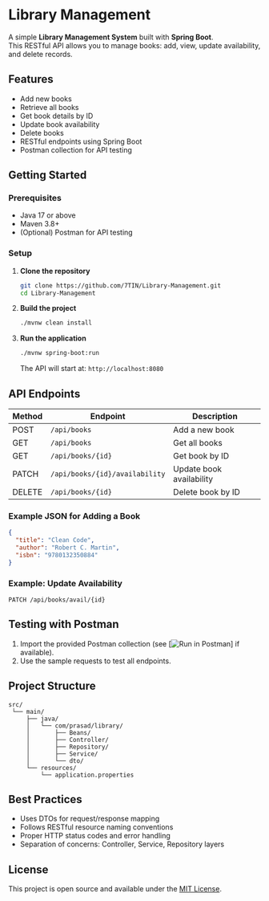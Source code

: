 # Library Management

A simple **Library Management System** built with **Spring Boot**.  
This RESTful API allows you to manage books: add, view, update availability, and delete records.

## Features

- Add new books
- Retrieve all books
- Get book details by ID
- Update book availability
- Delete books
- RESTful endpoints using Spring Boot
- Postman collection for API testing

## Getting Started

### Prerequisites

- Java 17 or above
- Maven 3.8+
- (Optional) Postman for API testing

### Setup

1. **Clone the repository**
   ```bash
   git clone https://github.com/7TIN/Library-Management.git
   cd Library-Management
   ```

2. **Build the project**
   ```bash
   ./mvnw clean install
   ```

3. **Run the application**
   ```bash
   ./mvnw spring-boot:run
   ```
   The API will start at: `http://localhost:8080`

## API Endpoints

| Method | Endpoint                       | Description                          |
|--------|------------------------------- |--------------------------------------|
| POST   | `/api/books`                   | Add a new book                       |
| GET    | `/api/books`                   | Get all books                        |
| GET    | `/api/books/{id}`              | Get book by ID                       |
| PATCH  | `/api/books/{id}/availability` | Update book availability             |
| DELETE | `/api/books/{id}`              | Delete book by ID                    |

### Example JSON for Adding a Book

```json
{
  "title": "Clean Code",
  "author": "Robert C. Martin",
  "isbn": "9780132350884"
}
```

### Example: Update Availability

```http
PATCH /api/books/avail/{id}
```

## Testing with Postman

1. Import the provided Postman collection (see [![Run in Postman](https://.postman.co/workspace/Testing~79d4edcf-3954-4037-8940-bb3e29610160/collection/42398638-5ce8481e-192d-4eee-b6cd-4f4435949c71?action=share&creator=42398638)] if available).
2. Use the sample requests to test all endpoints.

<!-- *To generate a Postman collection link:*
- In Postman, right-click your collection > Share Collection > Get public link, and paste the link here. -->

## Project Structure

```
src/
 └── main/
     ├── java/
     │   └── com/prasad/library/
     │       ├── Beans/
     │       ├── Controller/
     │       ├── Repository/
     │       ├── Service/
     │       └── dto/
     └── resources/
         └── application.properties
```

## Best Practices

- Uses DTOs for request/response mapping
- Follows RESTful resource naming conventions
- Proper HTTP status codes and error handling
- Separation of concerns: Controller, Service, Repository layers

## License

This project is open source and available under the [MIT License](LICENSE).

<!-- **Tip:**  
For more information on REST API best practices in Spring Boot, see [Spring Boot REST API Best Practices][2].  
To document your API, consider integrating Swagger/OpenAPI as described [here][7].

[2]: https://amigoscode.com/blogs/top-10-spring-boot-rest-api-best-practices  
[7]: https://www.baeldung.com/spring-rest-openapi-documentation

[1] https://github.com/7TIN/Library-Management
[2] https://amigoscode.com/blogs/top-10-spring-boot-rest-api-best-practices
[3] https://www.youtube.com/watch?v=EgQJRB9Vs3Y
[4] https://www.geeksforgeeks.org/advance-java/best-practices-while-making-rest-apis-in-spring-boot-application/
[5] https://spring.io/guides/tutorials/rest
[6] https://www.sivalabs.in/spring-boot-rest-api-best-practices-part-1/
[7] https://www.baeldung.com/spring-rest-openapi-documentation
[8] https://spring.io/guides/gs/testing-restdocs
[9] https://apidog.com/blog/spring-boot-api-documentation/ -->